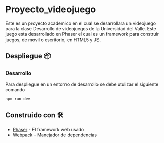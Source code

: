 # Proyecto_videojuego

Este es un proyecto academico en el cual se desarrollara un videojuego para la clase Desarrollo de videojuegos de la Universidad del Valle. Este juego esta desarrollado en Phaser el cual es un framework para construir juegos, de móvil o escritorio, en HTML5 y JS.

## Despliegue 📦

### Desarrollo

Para despliegue en un entorno de desarrollo se debe utulizar el siguiente comando

```
npm run dev
```

## Construido con 🛠️

* [Phaser](https://phaser.io/) - El framework web usado
* [Webpack](https://webpack.js.org/) - Manejador de dependencias
